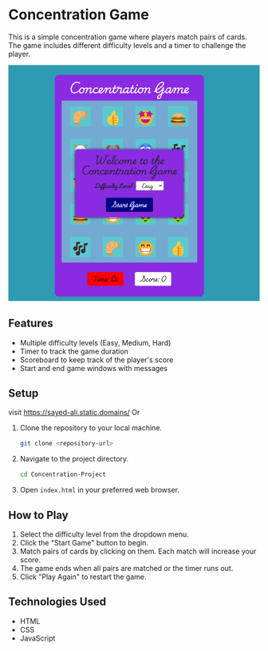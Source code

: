 # Concentration Game

This is a simple concentration game where players match pairs of cards. The game includes different difficulty levels and a timer to challenge the player.

![Concentration Game Screenshot](Screenshot%202025-01-22%20084825.png)


## Features

- Multiple difficulty levels (Easy, Medium, Hard)
- Timer to track the game duration
- Scoreboard to keep track of the player's score
- Start and end game windows with messages

## Setup
visit https://sayed-ali.static.domains/
Or
1. Clone the repository to your local machine.
    ```sh
    git clone <repository-url>
    ```
2. Navigate to the project directory.
    ```sh
    cd Concentration-Project
    ```
3. Open `index.html` in your preferred web browser.

## How to Play

1. Select the difficulty level from the dropdown menu.
2. Click the "Start Game" button to begin.
3. Match pairs of cards by clicking on them. Each match will increase your score.
4. The game ends when all pairs are matched or the timer runs out.
5. Click "Play Again" to restart the game.

## Technologies Used

- HTML
- CSS
- JavaScript
